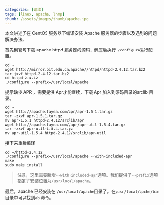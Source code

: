 ```yaml
---
categories: [运维]
tags: [linux, apache, lnmp]
thumb: /assets/images/thumb/apache.jpg
---
```


本文讲述了在 CentOS 服务器下编译安装 Apache 服务器的步骤以及遇到的问题解决办法。

首先到官网下载 apache httpd 服务器的源码，解压后执行`./configure`进行配置。

    cd ~
    wget http://mirror.bit.edu.cn/apache//httpd/httpd-2.4.12.tar.bz2
    tar jxvf httpd-2.4.12.tar.bz2
    cd httpd-2.4.12
    ./configure --prefix=/usr/local/apache

提示缺少 APR ，需要提供 Apr才能继续，下载 Apr 加入到源码目录的srclib 目录。

    cd ~
    wget http://apache.fayea.com/apr/apr-1.5.1.tar.gz
    tar -zxvf apr-1.5.1.tar.gz
    mv apr-1.5.1 httpd-2.4.12/srclib/apr
    wget http://apache.fayea.com//apr/apr-util-1.5.4.tar.gz
    tar -zxvf apr-util-1.5.4.tar.gz
    mv apr-util-1.5.4 httpd-2.4.12/srclib/apr-util

接下来重新编译

    cd ~/httpd-2.4.12
    ./configure --prefix=/usr/local/apache --with-included-apr
    make
    sudo make install

> 注意，这里需要新增`--with-included-apr`选项。我们提供了`--prefix`选项指定了安装位置为`/usr/local/apache`。


最后，apache 已经安装在 `/usr/local/apache`目录了。在`/usr/local/apche/bin`目录中可以找到`ab` 命令。
